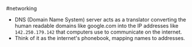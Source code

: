 #networking
* DNS (Domain Name System) server acts as a translator converting the human readable domains like google.com into the IP addresses like `142.250.179.142` that computers use to communicate on the internet.
* Think of it as the internet's phonebook, mapping names to addresses.
